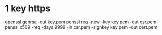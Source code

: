 # 1 key https
openssl genrsa -out key.pem 
penssl req -new -key key.pem -out csr.pem
penssl x509 -req -days 9999 -in csr.pem -signkey key.pem -out cert.pem